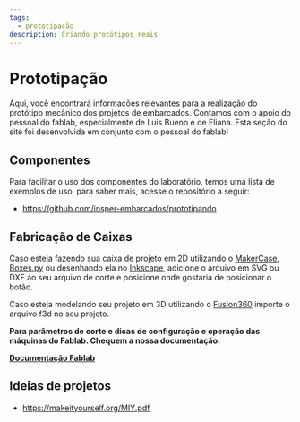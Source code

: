 ```yaml
---
tags:
  - prototipação
description: Criando protótipos reais
---
```


# Prototipação

Aqui, você encontrará informações relevantes para a realização do protótipo mecânico dos projetos de embarcados. Contamos com o apoio do pessoal do fablab, especialmente de Luis Bueno e de Eliana. Esta seção do site foi desenvolvida em conjunto com o pessoal do fablab!

## Componentes

Para facilitar o uso dos componentes do laboratório, temos uma lista de exemplos de uso, para saber mais, acesse o repositório a seguir:

- https://github.com/insper-embarcados/prototipando

## Fabricação de Caixas

Caso esteja fazendo sua caixa de projeto em 2D utilizando o [MakerCase](https://pt.makercase.com), [Boxes.py](https://www.festi.info/boxes.py/) ou desenhando ela no [Inkscape](https://inkscape.org/), adicione o arquivo em SVG ou DXF ao seu arquivo de corte e posicione onde gostaria de posicionar o botão.

Caso esteja modelando seu projeto em 3D utilizando o [Fusion360](https://www.autodesk.com.br/products/fusion-360/overview?term=1-YEAR&tab=subscription&plc=FSN) importe o arquivo f3d no seu projeto.

**Para parâmetros de corte e dicas de configuração e operação das máquinas do Fablab. Chequem a nossa documentação.**

**[Documentação Fablab](https://insperfablab.github.io/DocLab/maquinas/laser/duplotech1080/)**

## Ideias de projetos
 
- https://makeityourself.org/MIY.pdf
